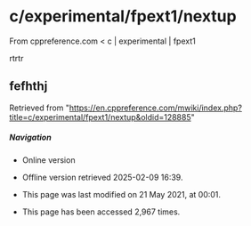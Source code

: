 # c/experimental/fpext1/nextup

From cppreference.com
< c‎ | experimental‎ | fpext1

rtrtr

## fefhthj

Retrieved from "<https://en.cppreference.com/mwiki/index.php?title=c/experimental/fpext1/nextup&oldid=128885>"

##### Navigation

- Online version
- Offline version retrieved 2025-02-09 16:39.

- This page was last modified on 21 May 2021, at 00:01.
- This page has been accessed 2,967 times.